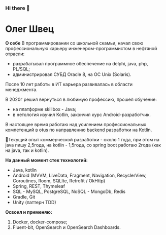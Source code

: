 ### Hi there 👋

# Олег Швец

**О себе**
В программировании со школьной скамьи, начал свою профессиональную карьеру инженером-программистом в нефтяной отрасли:
- разрабатывал программное обеспечение на delphi, java, php, PL/SQL;
- администрировал СУБД Oracle 8, на ОС Unix (Solaris).

После 10 лет работы в ИТ карьера развивалась в области менеджмента.

В 2020г решил вернуться в любимую профессию, прошел обучение:
- на платформе skillbox - Java;
- в нетология изучил Kotlin, закончил курс Android-разработчик.

В настоящее время работаю над усилением профессиональных компетенций в otus по направлению backend разработки на Kotlin.

🌱Текущий опыт коммерческой разработки - около 1 года, при этом на java пишу 2,5года, на kotlin - 1,5года, со spring boot работаю 2года (как на java, так и kotlin).

**На данный момент стек технологий:**
- Java, kotlin
- Android (MVVM, LiveData, Fragment, Navigation, RecyclerView, Coroutines, Room, SQLIte, Retrofit / OkHttp)
- Spring, REST, Thymeleaf
- SQL - MySQL, PostgreSQL, NoSQL - MongoDb, Redis
- Gradle, Git
- Unity (паттерн TDD)

**Освоил и применяю:**
1. Docker, docker-compose;
2. Fluent-bit, OpenSearch и OpenSearch Dashboards.

<!--
**shvetson/shvetson** is a ✨ _special_ ✨ repository because its `README.md` (this file) appears on your GitHub profile.

Here are some ideas to get you started:

- 🔭 I’m currently working on ...
- 🌱 I’m currently learning ...
- 👯 I’m looking to collaborate on ...
- 🤔 I’m looking for help with ...
- 💬 Ask me about ...
- 📫 How to reach me: ...
- 😄 Pronouns: ...
- ⚡ Fun fact: ...
-->
